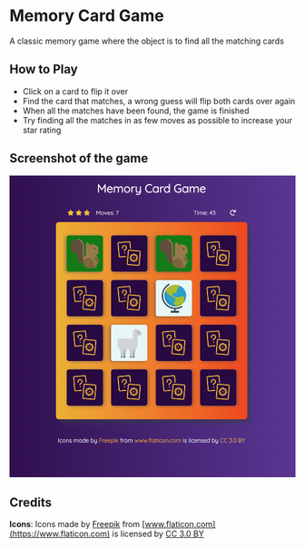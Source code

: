 # Memory Card Game
A classic memory game where the object is to find all the matching cards

## How to Play
* Click on a card to flip it over
* Find the card that matches, a wrong guess will flip both cards over again
* When all the matches have been found, the game is finished
* Try finding all the matches in as few moves as possible to increase your star rating

## Screenshot of the game

![alt text](media/screenshot.png "Screenshot of the game")

## Credits
**Icons**: Icons made by [Freepik](http://www.freepik.com) from [www.flaticon.com](https://www.flaticon.com) is licensed by [CC 3.0 BY](http://creativecommons.org/licenses/by/3.0/)

